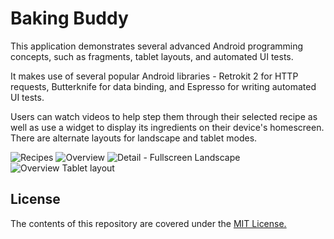 # Baking Buddy

This application demonstrates several advanced Android programming concepts, such as fragments, tablet layouts, and automated UI tests.

It makes use of several popular Android libraries - Retrokit 2 for HTTP requests, Butterknife for data binding, and Espresso for writing
automated UI tests.

Users can watch videos to help step them through their selected recipe as well as use a widget to display its ingredients on their device's
homescreen. There are alternate layouts for landscape and tablet modes.

<img src="https://user-images.githubusercontent.com/8617261/38471608-55e53b1c-3b6b-11e8-9765-344664b8373b.png" alt="Recipes"/>
<img src="https://user-images.githubusercontent.com/8617261/38471607-55cc0476-3b6b-11e8-95c6-8765e227ab66.png" alt="Overview"/>
<img src="https://user-images.githubusercontent.com/8617261/38471606-55aefe08-3b6b-11e8-962d-3fce5252a974.png" alt="Detail - Fullscreen Landscape"/>
<img src="https://user-images.githubusercontent.com/8617261/38471605-5592ae6a-3b6b-11e8-9ea7-430c0077114b.png" alt="Overview Tablet layout"/>

## License

The contents of this repository are covered under the [MIT License.](LICENSE)